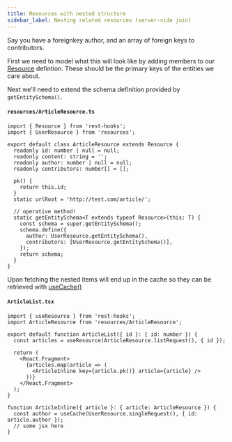 ```yaml
---
title: Resources with nested structure
sidebar_label: Nesting related resources (server-side join)
---
```


Say you have a foreignkey author, and an array of foreign keys to contributors.

First we need to model what this will look like by adding members to our [Resource][1] defintion.
These should be the primary keys of the entities we care about.

Next we'll need to extend the schema definition provided by `getEntitySchema()`.

#### `resources/ArticleResource.ts`

```tsx
import { Resource } from 'rest-hooks';
import { UserResource } from 'resources';

export default class ArticleResource extends Resource {
  readonly id: number | null = null;
  readonly content: string = '';
  readonly author: number | null = null;
  readonly contributors: number[] = [];

  pk() {
    return this.id;
  }
  static urlRoot = 'http://test.com/article/';

  // operative method!
  static getEntitySchema<T extends typeof Resource>(this: T) {
    const schema = super.getEntitySchema();
    schema.define({
      author: UserResource.getEntitySchema(),
      contributors: [UserResource.getEntitySchema()],
    });
    return schema;
  }
}
```

Upon fetching the nested items will end up in the cache so they can be retrieved with [useCache()][2]

#### `ArticleList.tsx`

```tsx
import { useResource } from 'rest-hooks';
import ArticleResource from 'resources/ArticleResource';

export default function ArticleList({ id }: { id: number }) {
  const articles = useResource(ArticleResource.listRequest(), { id });

  return (
    <React.Fragment>
      {articles.map(article => (
        <ArticleInline key={article.pk()} article={article} />
      ))}
    </React.Fragment>
  );
}

function ArticleInline({ article }: { article: ArticleResource }) {
  const author = useCache(UserResource.singleRequest(), { id: article.author });
  // some jsx here
}
```

[1]: ../api/Resource.md
[2]: ../api/useCache.md
